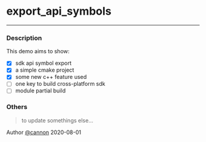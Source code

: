 # export_api_symbols
------------

### Description
This demo aims to show:
- [x] sdk api symbol export
- [x] a simple cmake project
- [x] some new c++ feature used
- [ ] one key to build cross-platform sdk
- [ ] module partial build

### Others
> to update somethings else...

Author [@cannon][1]
2020-08-01

[1]: 591444375@qq.com
